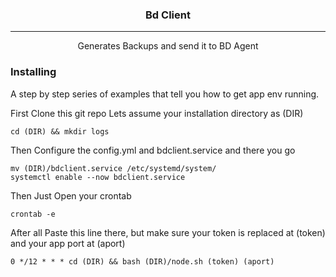 <h3 align="center">Bd Client</h3>

---

<p align="center"> Generates Backups and send it to BD Agent
    <br> 
</p>

### Installing

A step by step series of examples that tell you how to get app env running.

First Clone this git repo
Lets assume your installation directory as (DIR)

```
cd (DIR) && mkdir logs
```

Then Configure the config.yml and bdclient.service and there you go

```
mv (DIR)/bdclient.service /etc/systemd/system/ 
systemctl enable --now bdclient.service
```

Then Just Open your crontab
```
crontab -e
```

After all Paste this line there, but make sure your token is replaced at (token) and your app port at (aport)

```
0 */12 * * * cd (DIR) && bash (DIR)/node.sh (token) (aport)
```
